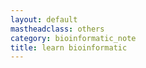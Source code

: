 ```yaml
---
layout: default
mastheadclass: others
category: bioinformatic_note
title: learn bioinformatic
---
```

